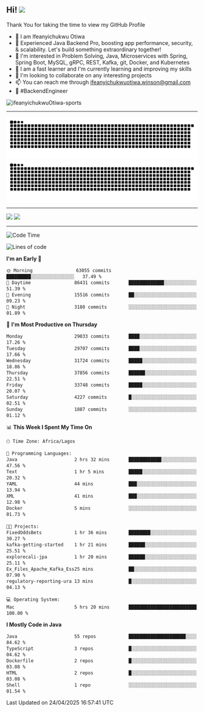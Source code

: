 <!-- BLOG-POST-LIST:START --><!-- BLOG-POST-LIST:END -->

## Hi! <img src="https://media.giphy.com/media/hvRJCLFzcasrR4ia7z/giphy.gif" width="4%"> 

Thank You for taking the time to view my GitHub Profile

- 👋 I am Ifeanyichukwu Otiwa
- 🚀 Experienced Java Backend Pro, boosting app performance, security, & scalability. Let's build something extraordinary together!
- 👀 I'm interested in Problem Solving, Java, Microservices with Spring, Spring Boot, MySQL, gRPC, REST, Kafka, git, Docker, and Kubernetes
- 🌱 I am a fast learner and I'm currently learning and improving my skills
- 💞️ I'm looking to collaborate on any interesting projects
- 📫 You can reach me through ifeanyichukwuotiwa.winson@gmail.com
- 🚀 #BackendEngineer

<p align="left" marginTop="10px"> <img src="https://komarev.com/ghpvc/?username=ifeanyichukwuOtiwa-sports&label=Profile%20views&color=0e75b6&style=for-the-badge" alt="ifeanyichukwuOtiwa-sports" /> </p>

***

<!--🐍📈SNAKEGRAPH / 🌐WEBSITE: https://github.com/Platane/snk -->
![github contribution grid snake animation](https://raw.githubusercontent.com/ifeanyichukwuOtiwa-sports/ifeanyichukwuOtiwa-sports/output/github-contribution-grid-snake-dark.svg#gh-dark-mode-only)![github contribution grid snake animation](https://raw.githubusercontent.com/ifeanyichukwuOtiwa-sports/ifeanyichukwuOtiwa-sports/output/github-contribution-grid-snake.svg#gh-light-mode-only)

***

<p float="left">
  <img float="left" src="https://github-readme-stats.vercel.app/api?username=ifeanyichukwuOtiwa-sports&count_private=true&include_all_commits=true&theme=react&show_icons=true" />
  <img float="right" src="https://github-readme-stats.vercel.app/api/top-langs/?username=ifeanyichukwuOtiwa-sports&layout=compact&show_icons=true&theme=react" /> 
</p>

***



<!--START_SECTION:waka-->
![Code Time](http://img.shields.io/badge/Code%20Time-3%2C633%20hrs%2045%20mins-blue)

![Lines of code](https://img.shields.io/badge/From%20Hello%20World%20I%27ve%20Written-47.0%20million%20lines%20of%20code-blue)

**I'm an Early 🐤** 

```text
🌞 Morning                63055 commits       █████████░░░░░░░░░░░░░░░░   37.49 % 
🌆 Daytime                86431 commits       █████████████░░░░░░░░░░░░   51.39 % 
🌃 Evening                15516 commits       ██░░░░░░░░░░░░░░░░░░░░░░░   09.23 % 
🌙 Night                  3180 commits        ░░░░░░░░░░░░░░░░░░░░░░░░░   01.89 % 
```
📅 **I'm Most Productive on Thursday** 

```text
Monday                   29033 commits       ████░░░░░░░░░░░░░░░░░░░░░   17.26 % 
Tuesday                  29707 commits       ████░░░░░░░░░░░░░░░░░░░░░   17.66 % 
Wednesday                31724 commits       █████░░░░░░░░░░░░░░░░░░░░   18.86 % 
Thursday                 37856 commits       ██████░░░░░░░░░░░░░░░░░░░   22.51 % 
Friday                   33748 commits       █████░░░░░░░░░░░░░░░░░░░░   20.07 % 
Saturday                 4227 commits        █░░░░░░░░░░░░░░░░░░░░░░░░   02.51 % 
Sunday                   1887 commits        ░░░░░░░░░░░░░░░░░░░░░░░░░   01.12 % 
```


📊 **This Week I Spent My Time On** 

```text
🕑︎ Time Zone: Africa/Lagos

💬 Programming Languages: 
Java                     2 hrs 32 mins       ████████████░░░░░░░░░░░░░   47.56 % 
Text                     1 hr 5 mins         █████░░░░░░░░░░░░░░░░░░░░   20.32 % 
YAML                     44 mins             ███░░░░░░░░░░░░░░░░░░░░░░   13.94 % 
XML                      41 mins             ███░░░░░░░░░░░░░░░░░░░░░░   12.98 % 
Docker                   5 mins              ░░░░░░░░░░░░░░░░░░░░░░░░░   01.73 % 

🐱‍💻 Projects: 
FixedOddsBets            1 hr 36 mins        ████████░░░░░░░░░░░░░░░░░   30.27 % 
kafka-getting-started    1 hr 21 mins        ██████░░░░░░░░░░░░░░░░░░░   25.51 % 
explorecali-jpa          1 hr 20 mins        ██████░░░░░░░░░░░░░░░░░░░   25.11 % 
Ex_Files_Apache_Kafka_Ess25 mins             ██░░░░░░░░░░░░░░░░░░░░░░░   07.90 % 
regulatory-reporting-ura 13 mins             █░░░░░░░░░░░░░░░░░░░░░░░░   04.13 % 

💻 Operating System: 
Mac                      5 hrs 20 mins       █████████████████████████   100.00 % 
```

**I Mostly Code in Java** 

```text
Java                     55 repos            █████████████████████░░░░   84.62 % 
TypeScript               3 repos             █░░░░░░░░░░░░░░░░░░░░░░░░   04.62 % 
Dockerfile               2 repos             █░░░░░░░░░░░░░░░░░░░░░░░░   03.08 % 
HTML                     2 repos             █░░░░░░░░░░░░░░░░░░░░░░░░   03.08 % 
Shell                    1 repo              ░░░░░░░░░░░░░░░░░░░░░░░░░   01.54 % 
```




 Last Updated on 24/04/2025 16:57:41 UTC
<!--END_SECTION:waka-->

<!--
<p align="center">
![trophy](https://github-profile-trophy.vercel.app/?username=ifeanyichukwuOtiwa-sports&theme=onedark) (https://github.com/ryo-ma/github-profile-trophy)
</p>
-->

<!---
ifeanyi-otiwa/ifeanyi-otiwa is a ✨ special ✨ repository because its `README.md` (this file) appears on your GitHub profile.
You can click the Preview link to take a look at your changes.
--->
